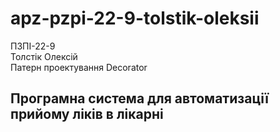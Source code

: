 # apz-pzpi-22-9-tolstik-oleksii  
ПЗПІ-22-9  
Толстік Олексій  
Патерн проектування Decorator  
  
Програмна система для автоматизації прийому ліків в лікарні  
---

